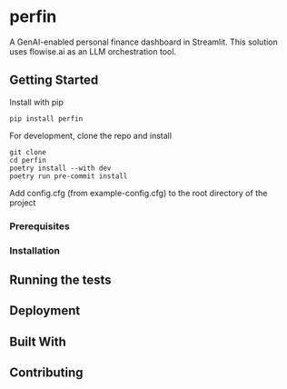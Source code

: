# perfin
A GenAI-enabled personal finance dashboard in Streamlit. 
This solution uses flowise.ai as an LLM orchestration tool.

## Getting Started
Install with pip
```
pip install perfin
```
For development, clone the repo and install
```
git clone
cd perfin
poetry install --with dev
poetry run pre-commit install

```
Add config.cfg (from example-config.cfg) to the root directory of the project


### Prerequisites

### Installation

## Running the tests

## Deployment

## Built With


## Contributing
